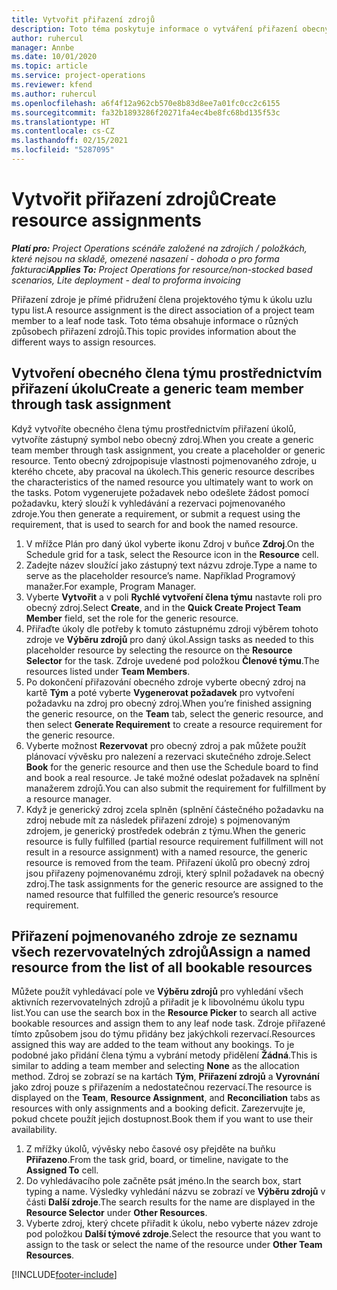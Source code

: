 ```yaml
---
title: Vytvořit přiřazení zdrojů
description: Toto téma poskytuje informace o vytváření přiřazení obecných a pojmenovaných zdrojů.
author: ruhercul
manager: Annbe
ms.date: 10/01/2020
ms.topic: article
ms.service: project-operations
ms.reviewer: kfend
ms.author: ruhercul
ms.openlocfilehash: a6f4f12a962cb570e8b83d8ee7a01fc0cc2c6155
ms.sourcegitcommit: fa32b1893286f20271fa4ec4be8fc68bd135f53c
ms.translationtype: HT
ms.contentlocale: cs-CZ
ms.lasthandoff: 02/15/2021
ms.locfileid: "5287095"
---
```

# <a name="create-resource-assignments"></a><span data-ttu-id="4fad6-103">Vytvořit přiřazení zdrojů</span><span class="sxs-lookup"><span data-stu-id="4fad6-103">Create resource assignments</span></span>

<span data-ttu-id="4fad6-104">_**Platí pro:** Project Operations scénáře založené na zdrojích / položkách, které nejsou na skladě, omezené nasazení - dohoda o pro forma fakturaci_</span><span class="sxs-lookup"><span data-stu-id="4fad6-104">_**Applies To:** Project Operations for resource/non-stocked based scenarios, Lite deployment - deal to proforma invoicing_</span></span>


<span data-ttu-id="4fad6-105">Přiřazení zdroje je přímé přidružení člena projektového týmu k úkolu uzlu typu list.</span><span class="sxs-lookup"><span data-stu-id="4fad6-105">A resource assignment is the direct association of a project team member to a leaf node task.</span></span> <span data-ttu-id="4fad6-106">Toto téma obsahuje informace o různých způsobech přiřazení zdrojů.</span><span class="sxs-lookup"><span data-stu-id="4fad6-106">This topic provides information about the different ways to assign resources.</span></span>

## <a name="create-a-generic-team-member-through-task-assignment"></a><span data-ttu-id="4fad6-107">Vytvoření obecného člena týmu prostřednictvím přiřazení úkolu</span><span class="sxs-lookup"><span data-stu-id="4fad6-107">Create a generic team member through task assignment</span></span>


<span data-ttu-id="4fad6-108">Když vytvoříte obecného člena týmu prostřednictvím přiřazení úkolů, vytvoříte zástupný symbol nebo obecný zdroj.</span><span class="sxs-lookup"><span data-stu-id="4fad6-108">When you create a generic team member through task assignment, you create a placeholder or generic resource.</span></span> <span data-ttu-id="4fad6-109">Tento obecný zdrojpopisuje vlastnosti pojmenovaného zdroje, u kterého chcete, aby pracoval na úkolech.</span><span class="sxs-lookup"><span data-stu-id="4fad6-109">This generic resource describes the characteristics of the named resource you ultimately want to work on the tasks.</span></span> <span data-ttu-id="4fad6-110">Potom vygenerujete požadavek nebo odešlete žádost pomocí požadavku, který slouží k vyhledávání a rezervaci pojmenovaného zdroje.</span><span class="sxs-lookup"><span data-stu-id="4fad6-110">You then generate a requirement, or submit a request using the requirement, that is used to search for and book the named resource.</span></span>

1. <span data-ttu-id="4fad6-111">V mřížce Plán pro daný úkol vyberte ikonu Zdroj v buňce **Zdroj**.</span><span class="sxs-lookup"><span data-stu-id="4fad6-111">On the Schedule grid for a task, select the Resource icon in the **Resource** cell.</span></span>
2. <span data-ttu-id="4fad6-112">Zadejte název sloužící jako zástupný text názvu zdroje.</span><span class="sxs-lookup"><span data-stu-id="4fad6-112">Type a name to serve as the placeholder resource’s name.</span></span> <span data-ttu-id="4fad6-113">Například Programový manažer.</span><span class="sxs-lookup"><span data-stu-id="4fad6-113">For example, Program Manager.</span></span>
3. <span data-ttu-id="4fad6-114">Vyberte **Vytvořit** a v poli **Rychlé vytvoření člena týmu** nastavte roli pro obecný zdroj.</span><span class="sxs-lookup"><span data-stu-id="4fad6-114">Select **Create**, and in the **Quick Create Project Team Member** field, set the role for the generic resource.</span></span>
4. <span data-ttu-id="4fad6-115">Přiřaďte úkoly dle potřeby k tomuto zástupnému zdroji výběrem tohoto zdroje ve **Výběru zdrojů** pro daný úkol.</span><span class="sxs-lookup"><span data-stu-id="4fad6-115">Assign tasks as needed to this placeholder resource by selecting the resource on the **Resource Selector** for the task.</span></span> <span data-ttu-id="4fad6-116">Zdroje uvedené pod položkou **Členové týmu**.</span><span class="sxs-lookup"><span data-stu-id="4fad6-116">The resources listed under **Team Members**.</span></span>
5. <span data-ttu-id="4fad6-117">Po dokončení přiřazování obecného zdroje vyberte obecný zdroj na kartě **Tým** a poté vyberte **Vygenerovat požadavek** pro vytvoření požadavku na zdroj pro obecný zdroj.</span><span class="sxs-lookup"><span data-stu-id="4fad6-117">When you’re finished assigning the generic resource, on the **Team** tab, select the generic resource, and then select **Generate Requirement** to create a resource requirement for the generic resource.</span></span>
6. <span data-ttu-id="4fad6-118">Vyberte možnost **Rezervovat** pro obecný zdroj a pak můžete použít plánovací vývěsku pro nalezení a rezervaci skutečného zdroje.</span><span class="sxs-lookup"><span data-stu-id="4fad6-118">Select **Book** for the generic resource and then use the Schedule board to find and book a real resource.</span></span> <span data-ttu-id="4fad6-119">Je také možné odeslat požadavek na splnění manažerem zdrojů.</span><span class="sxs-lookup"><span data-stu-id="4fad6-119">You can also submit the requirement for fulfillment by a resource manager.</span></span>
7. <span data-ttu-id="4fad6-120">Když je generický zdroj zcela splněn (splnění částečného požadavku na zdroj nebude mít za následek přiřazení zdroje) s pojmenovaným zdrojem, je generický prostředek odebrán z týmu.</span><span class="sxs-lookup"><span data-stu-id="4fad6-120">When the generic resource is fully fulfilled (partial resource requirement fulfillment will not result in a resource assignment) with a named resource, the generic resource is removed from the team.</span></span> <span data-ttu-id="4fad6-121">Přiřazení úkolů pro obecný zdroj jsou přiřazeny pojmenovanému zdroji, který splnil požadavek na obecný zdroj.</span><span class="sxs-lookup"><span data-stu-id="4fad6-121">The task assignments for the generic resource are assigned to the named resource that fulfilled the generic resource’s resource requirement.</span></span>

## <a name="assign-a-named-resource-from-the-list-of-all-bookable-resources"></a><span data-ttu-id="4fad6-122">Přiřazení pojmenovaného zdroje ze seznamu všech rezervovatelných zdrojů</span><span class="sxs-lookup"><span data-stu-id="4fad6-122">Assign a named resource from the list of all bookable resources</span></span>

<span data-ttu-id="4fad6-123">Můžete použít vyhledávací pole ve **Výběru zdrojů** pro vyhledání všech aktivních rezervovatelných zdrojů a přiřadit je k libovolnému úkolu typu list.</span><span class="sxs-lookup"><span data-stu-id="4fad6-123">You can use the search box in the **Resource Picker** to search all active bookable resources and assign them to any leaf node task.</span></span> <span data-ttu-id="4fad6-124">Zdroje přiřazené tímto způsobem jsou do týmu přidány bez jakýchkoli rezervací.</span><span class="sxs-lookup"><span data-stu-id="4fad6-124">Resources assigned this way are added to the team without any bookings.</span></span> <span data-ttu-id="4fad6-125">To je podobné jako přidání člena týmu a vybrání metody přidělení **Žádná**.</span><span class="sxs-lookup"><span data-stu-id="4fad6-125">This is similar to adding a team member and selecting **None** as the allocation method.</span></span> <span data-ttu-id="4fad6-126">Zdroj se zobrazí se na kartách **Tým**, **Přiřazení zdrojů** a **Vyrovnání** jako zdroj pouze s přiřazením a nedostatečnou rezervací.</span><span class="sxs-lookup"><span data-stu-id="4fad6-126">The resource is displayed on the **Team**, **Resource Assignment**, and **Reconciliation** tabs as resources with only assignments and a booking deficit.</span></span> <span data-ttu-id="4fad6-127">Zarezervujte je, pokud chcete použít jejich dostupnost.</span><span class="sxs-lookup"><span data-stu-id="4fad6-127">Book them if you want to use their availability.</span></span>

1. <span data-ttu-id="4fad6-128">Z mřížky úkolů, vývěsky nebo časové osy přejděte na buňku **Přiřazeno**.</span><span class="sxs-lookup"><span data-stu-id="4fad6-128">From the task grid, board, or timeline, navigate to the **Assigned To** cell.</span></span>
2. <span data-ttu-id="4fad6-129">Do vyhledávacího pole začněte psát jméno.</span><span class="sxs-lookup"><span data-stu-id="4fad6-129">In the search box, start typing a name.</span></span> <span data-ttu-id="4fad6-130">Výsledky vyhledání názvu se zobrazí ve **Výběru zdrojů** v části **Další zdroje**.</span><span class="sxs-lookup"><span data-stu-id="4fad6-130">The search results for the name are displayed in the **Resource Selector** under **Other Resources**.</span></span>
3. <span data-ttu-id="4fad6-131">Vyberte zdroj, který chcete přiřadit k úkolu, nebo vyberte název zdroje pod položkou **Další týmové zdroje**.</span><span class="sxs-lookup"><span data-stu-id="4fad6-131">Select the resource that you want to assign to the task or select the name of the resource under **Other Team Resources**.</span></span>


[!INCLUDE[footer-include](../includes/footer-banner.md)]